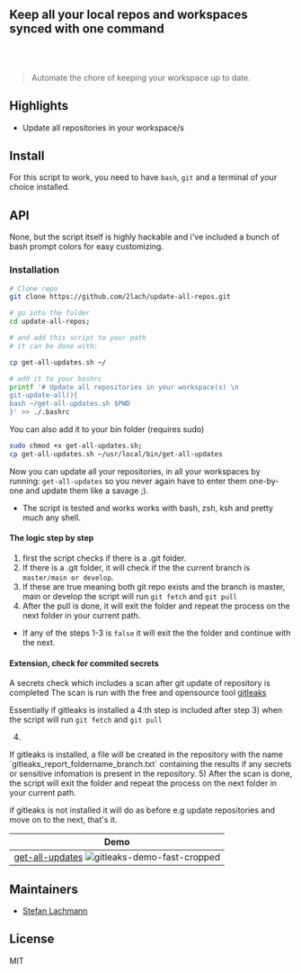 <p align="center">
	<h2>Keep all your local repos and workspaces synced with one command</h2>
	<br>
	<br>
</p>

> Automate the chore of keeping your workspace up to date.

## Highlights

- Update all repositories in your workspace/s

## Install

For this script to work, you need to have `bash`, `git` and a terminal of your
choice installed.

## API

None, but the script itself is highly hackable and i've included a bunch of bash
prompt colors for easy customizing.

### Installation

```sh
# Clone repo
git clone https://github.com/2lach/update-all-repos.git
```

```sh
# go into the folder
cd update-all-repos; 

# and add this script to your path
# it can be done with:

cp get-all-updates.sh ~/

# add it to your bashrc
printf '# Update all repositories in your workspace(s) \n
git-update-all(){
bash ~/get-all-updates.sh $PWD
}' >> ./.bashrc
```

You can also add it to your bin folder (requires sudo)

```sh
sudo chmod +x get-all-updates.sh;
cp get-all-updates.sh ~/usr/local/bin/get-all-updates
```

Now you can update all your repositories, in all your workspaces by running:
`get-all-updates` so you never again have to enter them one-by-one and update
them like a savage ;).

- The script is tested and works works with bash, zsh, ksh and pretty much any
  shell.

#### The logic step by step

1. first the script checks if there is a .git folder.
2. If there is a .git folder, it will check if the the current branch is
   `master/main or develop`.
3. If these are true meaning both git repo exists and the branch is master, main
   or develop the script will run `git fetch` and `git pull`
4. After the pull is done, it will exit the folder and repeat the process on the
   next folder in your current path.

- If any of the steps 1-3 is `false` it will exit the the folder and continue
  with the next.

#### Extension, check for commited secrets

A secrets check which includes a scan after git update of repository is
completed The scan is run with the free and opensource tool
[gitleaks](https://github.com/zricethezav/gitleaks)

Essentially if gitleaks is installed a 4:th step is included after step 3) when
the script will run `git fetch` and `git pull`

4.

If gitleaks is installed, a file will be created in the repository with the name
´gitleaks_report_foldername_branch.txt` containing the results if any secrets or
sensitive infomation is present in the repository. 5) After the scan is done,
the script will exit the folder and repeat the process on the next folder in
your current path.

if gitleaks is not installed it will do as before e.g update repositories and
move on to the next, that's it.

| Demo                                                                                                  |
| ----------------------------------------------------------------------------------------------------- |
| [get-all-updates](https://github.com/2lach/get-all-updates) ![gitleaks-demo-fast-cropped](./demo.gif) |

## Maintainers

- [Stefan Lachmann](https://github.com/2lach)

## License

MIT
